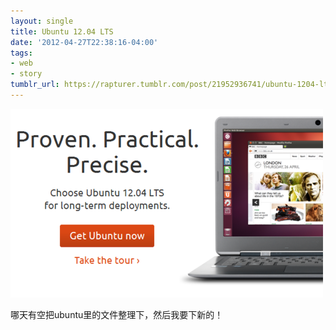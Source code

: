 ```yaml
---
layout: single
title: Ubuntu 12.04 LTS
date: '2012-04-27T22:38:16-04:00'
tags:
- web
- story
tumblr_url: https://rapturer.tumblr.com/post/21952936741/ubuntu-1204-lts
---
```

![](/assets/img/tumblr_m364m7c9ki1r0cnr9.png)

哪天有空把ubuntu里的文件整理下，然后我要下新的！

